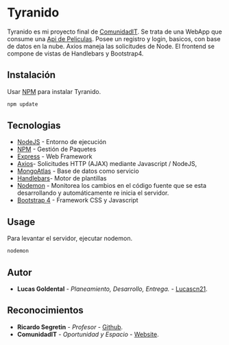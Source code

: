 # Tyranido

Tyranido es mi proyecto final de [ComunidadIT](http://www.comunidadit.org).
 Se trata de una WebApp que consume una [Api de Peliculas](https://www.omdbapi.com).
 Posee un registro y login, basicos, con base de datos en la nube.
 Axios maneja las solicitudes de Node.
 El frontend se compone de vistas de Handlebars y Bootstrap4.
 

## Instalación
Usar [NPM](https://www.npmjs.com) para instalar Tyranido.
```bash
npm update
```

## Tecnologias

* [NodeJS](https://nodejs.org/en/) -  Entorno de ejecución
* [NPM](https://www.npmjs.com) - Gestión de Paquetes
* [Express](https://expressjs.com) - Web Framework
* [Axios](https://github.com/axios/axios)- Solicitudes HTTP (AJAX) mediante Javascript / NodeJS,
* [MongoAtlas](https://www.mongodb.com/cloud/atlas) - Base de datos como servicio 
* [Handlebars](https://handlebarsjs.com)- Motor de plantillas
* [Nodemon](https://www.npmjs.com/package/nodemon) - Monitorea los cambios en el código fuente que se esta desarrollando y automáticamente re inicia el servidor.
* [Bootstrap 4](https://getbootstrap.com) - Framework CSS y Javascript

## Usage
Para levantar el servidor, ejecutar nodemon.
```python
nodemon
```

## Autor
* **Lucas Goldental** - *Planeamiento, Desarrollo, Entrega.* - [Lucascn21](https://github.com/Lucascn21).



## Reconocimientos
* **Ricardo Segretin** - *Profesor* - [Github](https://github.com/rsegretin).
* **ComunidadIT** - *Oportunidad y Espacio* - [Website](http://www.comunidadit.org).
